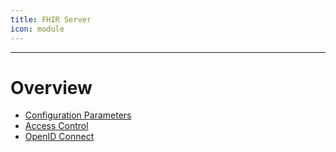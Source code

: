 ```yaml
---
title: FHIR Server
icon: module
---
```

---

# Overview
- [Configuration Parameters](configuration)
- [Access Control](access-control)
- [OpenID Connect](oidc)
